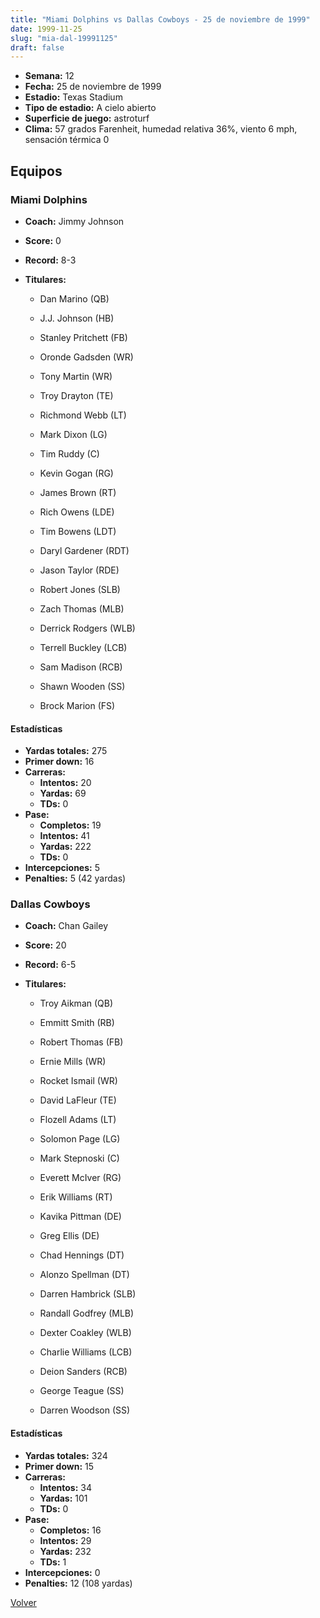 ```yaml
---
title: "Miami Dolphins vs Dallas Cowboys - 25 de noviembre de 1999"
date: 1999-11-25
slug: "mia-dal-19991125"
draft: false
---
```


- **Semana:** 12
- **Fecha:** 25 de noviembre de 1999
- **Estadio:** Texas Stadium
- **Tipo de estadio:** A cielo abierto
- **Superficie de juego:** astroturf
- **Clima:** 57 grados Farenheit, humedad relativa 36%, viento 6 mph, sensación térmica 0

## Equipos


### Miami Dolphins
* **Coach:** Jimmy Johnson
* **Score:** 0
* **Record:** 8-3
* **Titulares:** 

  * Dan Marino (QB) 

  * J.J. Johnson (HB) 

  * Stanley Pritchett (FB) 

  * Oronde Gadsden (WR) 

  * Tony Martin (WR) 

  * Troy Drayton (TE) 

  * Richmond Webb (LT) 

  * Mark Dixon (LG) 

  * Tim Ruddy (C) 

  * Kevin Gogan (RG) 

  * James Brown (RT) 

  * Rich Owens (LDE) 

  * Tim Bowens (LDT) 

  * Daryl Gardener (RDT) 

  * Jason Taylor (RDE) 

  * Robert Jones (SLB) 

  * Zach Thomas (MLB) 

  * Derrick Rodgers (WLB) 

  * Terrell Buckley (LCB) 

  * Sam Madison (RCB) 

  * Shawn Wooden (SS) 

  * Brock Marion (FS) 

#### Estadísticas
* **Yardas totales:** 275
* **Primer down:** 16
* **Carreras:**
  * **Intentos:** 20
  * **Yardas:** 69
  * **TDs:** 0
* **Pase:**
  * **Completos:** 19
  * **Intentos:** 41
  * **Yardas:** 222
  * **TDs:** 0
* **Intercepciones:** 5
* **Penalties:** 5 (42 yardas)

### Dallas Cowboys
* **Coach:** Chan Gailey
* **Score:** 20
* **Record:** 6-5
* **Titulares:** 

  * Troy Aikman (QB) 

  * Emmitt Smith (RB) 

  * Robert Thomas (FB) 

  * Ernie Mills (WR) 

  * Rocket Ismail (WR) 

  * David LaFleur (TE) 

  * Flozell Adams (LT) 

  * Solomon Page (LG) 

  * Mark Stepnoski (C) 

  * Everett McIver (RG) 

  * Erik Williams (RT) 

  * Kavika Pittman (DE) 

  * Greg Ellis (DE) 

  * Chad Hennings (DT) 

  * Alonzo Spellman (DT) 

  * Darren Hambrick (SLB) 

  * Randall Godfrey (MLB) 

  * Dexter Coakley (WLB) 

  * Charlie Williams (LCB) 

  * Deion Sanders (RCB) 

  * George Teague (SS) 

  * Darren Woodson (SS) 

#### Estadísticas
* **Yardas totales:** 324
* **Primer down:** 15
* **Carreras:**
  * **Intentos:** 34
  * **Yardas:** 101
  * **TDs:** 0
* **Pase:**
  * **Completos:** 16
  * **Intentos:** 29
  * **Yardas:** 232
  * **TDs:** 1
* **Intercepciones:** 0
* **Penalties:** 12 (108 yardas)


[Volver](/historia/1999)
